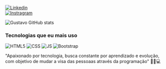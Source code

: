 [![Linkedin](https://img.shields.io/badge/LinkedIn-0077B5?style=for-the-badge&logo=linkedin&logoColor=white)](https://www.linkedin.com/in/gustavo-novais-lima-063b88215/)               
[![Instragram](https://img.shields.io/badge/Instagram-E4405F?style=for-the-badge&logo=instagram&logoColor=white)](https://www.instagram.com/gustan.lima/)

![Gustavo GitHub stats](https://github-readme-stats.vercel.app/api?username=GustavoNovaisLima&show_icons=true&theme=gruvbox)

### Tecnologias que eu mais uso 
<div style="display: inline_block"> 
<img alt="HTML5" src="https://img.shields.io/badge/HTML5-E34F26?style=for-the-badge&logo=html5&logoColor=white">
<img alt="CSS" src="https://img.shields.io/badge/CSS3-1572B6?style=for-the-badge&logo=css3&logoColor=white">
<img alt="JS" src="https://img.shields.io/badge/JavaScript-F7DF1E?style=for-the-badge&logo=javascript&logoColor=black">
<img alt="Bootstrap" src="https://img.shields.io/badge/Bootstrap-563D7C?style=for-the-badge&logo=bootstrap&logoColor=white">

</div>

"Apaixonado por tecnologia, busca constante por aprendizado e evolução, com objetivo de  mudar a visa das pessoaas através da programação" 👨‍🎓💻

